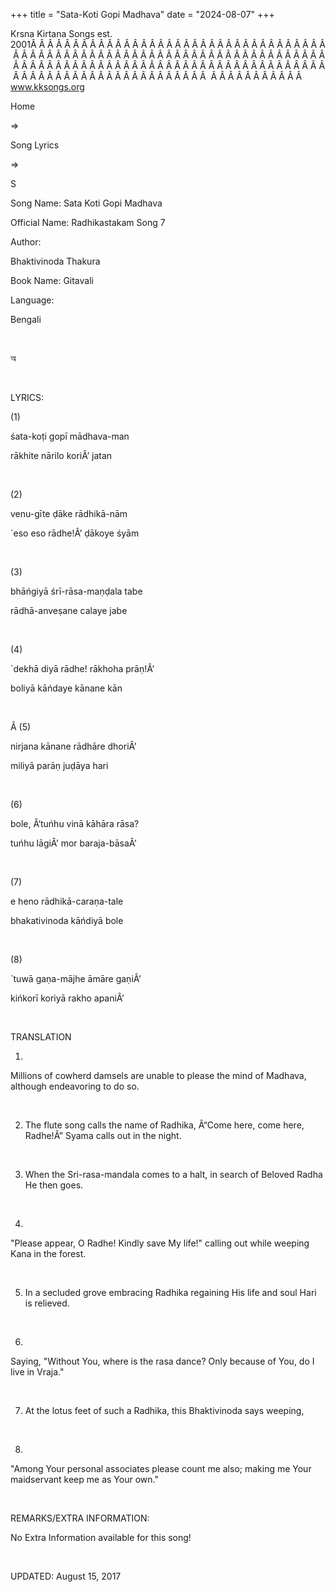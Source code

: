 +++ 
title = "Sata-Koti Gopi Madhava"
date = "2024-08-07"
+++

Krsna Kirtana Songs est. 2001Â Â Â Â Â Â Â Â Â Â Â Â Â Â Â Â Â Â Â Â Â Â Â Â Â Â Â Â Â Â Â Â Â Â Â Â Â Â Â Â Â Â Â Â Â Â Â Â Â Â Â Â Â Â Â Â Â Â Â Â Â Â Â Â Â Â Â Â Â Â Â Â Â Â Â Â Â Â Â Â Â Â Â Â Â Â Â Â Â Â Â Â Â Â Â Â Â Â Â Â Â Â Â Â Â Â Â Â Â Â Â Â Â Â Â Â Â Â Â Â Â Â Â Â Â Â Â Â Â Â Â Â  Â Â Â Â Â Â Â Â Â Â Â  
www.kksongs.org








Home
 
⇒
 
Song Lyrics
 
⇒
 
S


Song
Name: Sata Koti Gopi Madhava


Official
Name: Radhikastakam Song 7


Author:

Bhaktivinoda
Thakura


Book
Name: 
Gitavali


Language:

Bengali


 








অ








 


LYRICS:


(1)


śata-koṭi
gopī mādhava-man


rākhite
nārilo koriÂ’ jatan


 


(2)


venu-gīte
ḍāke rādhikā-nām


`eso
eso rādhe!Â’ ḍākoye śyām


 


(3)


bhāńgiyā
śrī-rāsa-maṇḍala tabe


rādhā-anveṣane
calaye jabe


 


(4)


`dekhā
diyā rādhe! rākhoha prāṇ!Â’


boliyā
kāńdaye kānane kān


 


Â (5)


nirjana
kānane rādhāre dhoriÂ’


miliyā
parāṇ juḍāya hari


 


(6)


bole,
Â‘tuńhu vinā kāhāra rāsa?


tuńhu
lāgiÂ’ mor baraja-bāsaÂ’


 


(7)


e
heno rādhikā-caraṇa-tale


bhakativinoda
kāńdiyā bole


 


(8)


`tuwā
gaṇa-mājhe āmāre gaṇiÂ’


kińkorī
koriyā rakho apaniÂ’


 


TRANSLATION


1)
Millions of cowherd damsels are unable to please the mind of Madhava, although
endeavoring to do so.


 


2) The
flute song calls the name of Radhika, Â“Come here, come here, Radhe!Â” Syama
calls out in the night.


 


3) When
the Sri-rasa-mandala comes to a halt, in search of Beloved Radha He then
goes.


 


4)
"Please appear, O Radhe! Kindly save My life!" calling out while
weeping Kana in the forest.


 


5) In
a secluded grove embracing Radhika regaining His life and soul Hari is relieved.


 


6)
Saying, "Without You, where is the rasa dance? Only because of You, do I
live in Vraja."


 


7) At
the lotus feet of such a Radhika, this Bhaktivinoda says weeping,


 


8)
"Among Your personal associates please count me also; making me Your maidservant
keep me as Your own."


 


REMARKS/EXTRA
INFORMATION:


No
Extra Information available for this song!


 


UPDATED:
 August 15, 2017